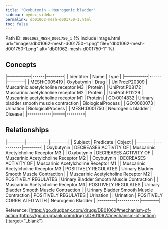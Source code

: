 ```yaml
---
title: "Oxybutynin - Neurogenic bladder"
sidebar: mydoc_sidebar
permalink: db01062-mesh-d001750-1.html
toc: false 
---
```



Path ID: `DB01062_MESH_D001750_1`
{% include image.html url="images/db01062-mesh-d001750-1.png" file="db01062-mesh-d001750-1.png" alt="db01062-mesh-d001750-1" %}

## Concepts

|------------|------|---------|
| Identifier | Name | Type    |
|------------|------|---------|
| MESH:C005419 | Oxybutynin | Drug |
| UniProt:P20309 | Muscarinic acetylcholine receptor M3 | Protein |
| UniProt:P08172 | Muscarinic acetylcholine receptor M2 | Protein |
| UniProt:P11229 | Muscarinic acetylcholine receptor M1 | Protein |
| GO:0014832 | Urinary bladder smooth muscle contraction | BiologicalProcess |
| GO:0060073 | Urination | BiologicalProcess |
| MESH:D001750 | Neurogenic bladder | Disease |
|------------|------|---------|

## Relationships

|---------|-----------|---------|
| Subject | Predicate | Object  |
|---------|-----------|---------|
| Oxybutynin | DECREASES ACTIVITY OF | Muscarinic Acetylcholine Receptor M3 |
| Oxybutynin | DECREASES ACTIVITY OF | Muscarinic Acetylcholine Receptor M2 |
| Oxybutynin | DECREASES ACTIVITY OF | Muscarinic Acetylcholine Receptor M1 |
| Muscarinic Acetylcholine Receptor M3 | POSITIVELY REGULATES | Urinary Bladder Smooth Muscle Contraction |
| Muscarinic Acetylcholine Receptor M2 | POSITIVELY REGULATES | Urinary Bladder Smooth Muscle Contraction |
| Muscarinic Acetylcholine Receptor M1 | POSITIVELY REGULATES | Urinary Bladder Smooth Muscle Contraction |
| Urinary Bladder Smooth Muscle Contraction | POSITIVELY REGULATES | Urination |
| Urination | POSITIVELY CORRELATED WITH | Neurogenic Bladder |
|---------|-----------|---------|

Reference: [https://go.drugbank.com/drugs/DB01062#mechanism-of-action](https://go.drugbank.com/drugs/DB01062#mechanism-of-action){:target="_blank"}